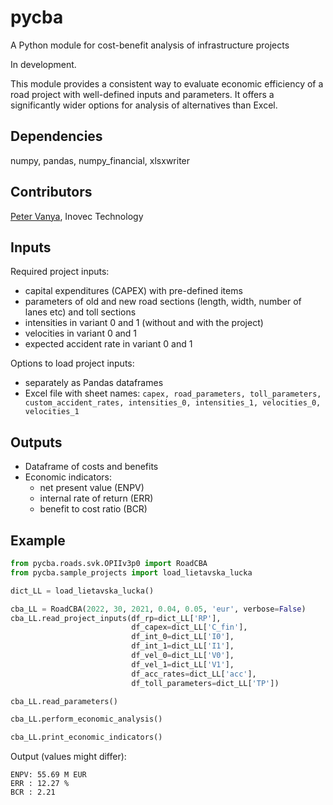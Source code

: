 # pycba
A Python module for cost-benefit analysis of infrastructure projects

In development.

This module provides a consistent way to evaluate economic efficiency
of a road project with well-defined inputs and parameters.
It offers a significantly wider options for analysis of alternatives
than Excel.

## Dependencies
numpy, pandas, numpy_financial, xlsxwriter

## Contributors
[Peter Vanya](https://github.com/petervanya), Inovec Technology

## Inputs
Required project inputs:
* capital expenditures (CAPEX) with pre-defined items
* parameters of old and new road sections (length, width, number of lanes etc)
  and toll sections
* intensities in variant 0 and 1 (without and with the project)
* velocities in variant 0 and 1
* expected accident rate in variant 0 and 1

Options to load project inputs:
* separately as Pandas dataframes
* Excel file with sheet names: `capex, road_parameters, toll_parameters, 
custom_accident_rates, intensities_0, intensities_1, velocities_0, velocities_1`

## Outputs
* Dataframe of costs and benefits
* Economic indicators:
  - net present value (ENPV)
  - internal rate of return (ERR)
  - benefit to cost ratio (BCR)

## Example

```python
from pycba.roads.svk.OPIIv3p0 import RoadCBA
from pycba.sample_projects import load_lietavska_lucka

dict_LL = load_lietavska_lucka()

cba_LL = RoadCBA(2022, 30, 2021, 0.04, 0.05, 'eur', verbose=False)
cba_LL.read_project_inputs(df_rp=dict_LL['RP'], 
                           df_capex=dict_LL['C_fin'],
                           df_int_0=dict_LL['I0'], 
                           df_int_1=dict_LL['I1'],
                           df_vel_0=dict_LL['V0'], 
                           df_vel_1=dict_LL['V1'],
                           df_acc_rates=dict_LL['acc'], 
                           df_toll_parameters=dict_LL['TP'])

cba_LL.read_parameters()

cba_LL.perform_economic_analysis()

cba_LL.print_economic_indicators()
```

Output (values might differ):
```
ENPV: 55.69 M EUR
ERR : 12.27 %
BCR : 2.21
```



